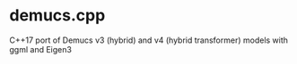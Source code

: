 # demucs.cpp
C++17 port of Demucs v3 (hybrid) and v4 (hybrid transformer) models with ggml and Eigen3

